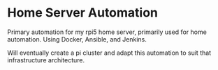 # Home Server Automation

Primary automation for my rpi5 home server, primarily used for home automation. Using Docker, Ansible, and Jenkins.

Will eventually create a pi cluster and adapt this automation to suit that infrastructure architecture.
